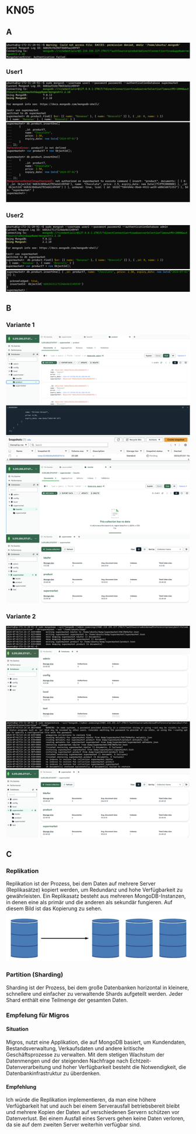 # KN05

## A
![alt text](image-1.png)

### User1
![alt text](image-5.png)
![alt text](image-6.png)

### User2
![alt text](image-3.png)
![alt text](image-4.png)

## B

### Variante 1
![alt text](image-7.png)
![alt text](image-8.png)
![alt text](image-9.png)
![alt text](image-10.png)

### Variante 2
![alt text](image-11.png)
![alt text](image-16.png)
![alt text](image-13.png)
![alt text](image-14.png)

## C
### Replikation
Replikation ist der Prozess, bei dem Daten auf mehrere Server (Replikasätze) kopiert werden, um Redundanz und hohe Verfügbarkeit zu gewährleisten. Ein Replikasatz besteht aus mehreren MongoDB-Instanzen, in denen eine als primär und die anderen als sekundär fungieren. Auf diesem Bild ist das Kopierung zu sehen.
![alt text](image-15.png)

### Partition (Sharding)
Sharding ist der Prozess, bei dem große Datenbanken horizontal in kleinere, schnellere und einfacher zu verwaltende Shards aufgeteilt werden. Jeder Shard enthält eine Teilmenge der gesamten Daten.

### Empfelung für Migros
#### Situation
Migros, nutzt eine Applikation, die auf MongoDB basiert, um Kundendaten, Bestandsverwaltung, Verkaufsdaten und andere kritische Geschäftsprozesse zu verwalten. Mit dem stetigen Wachstum der Datenmengen und der steigenden Nachfrage nach Echtzeit-Datenverarbeitung und hoher Verfügbarkeit besteht die Notwendigkeit, die Datenbankinfrastruktur zu überdenken.
#### Empfehlung
Ich würde die Replikation implementieren, da man eine höhere Verfügbarkeit hat und auch bei einem Serverausfall betriebsbereit bleibt und mehrere Kopien der Daten auf verschiedenen Servern schützen vor Datenverlust. Bei einem Ausfall eines Servers gehen keine Daten verloren, da sie auf dem zweiten Server weiterhin verfügbar sind.
